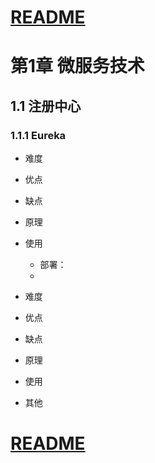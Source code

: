 
# [README](../README.md "回到 README")

# 第1章 微服务技术

## 1.1 注册中心
### 1.1.1 Eureka
* 难度

* 优点

* 缺点

* 原理

* 使用
    * 部署：
    * 










* 难度

* 优点

* 缺点

* 原理

* 使用

* 其他

# [README](../README.md "回到 README")